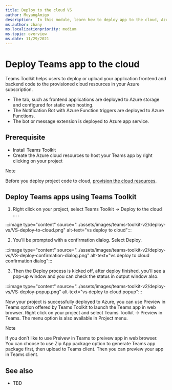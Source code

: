 ```yaml
---
title: Deploy to the cloud VS
author: MuyangAmigo
description:  In this module, learn how to deploy app to the cloud, Azure, or SharePoint and deploy Teams apps using Teams Toolkit in Visual Studio
ms.author: zhany
ms.localizationpriority: medium
ms.topic: overview
ms.date: 11/29/2021
---
```


# Deploy Teams app to the cloud

Teams Toolkit helps users to deploy or upload your application frontend and backend code to the provisioned cloud resources in your Azure subscription.

* The tab, such as frontend applications are deployed to Azure storage and configured for static web hosting.
* The Notification Bot with Azure Function triggers are deployed to Azure Functions.
* The bot or message extension is deployed to Azure app service.

## Prerequisite

* Install Teams Toolkit
* Create the Azure cloud resources to host your Teams app by right clicking on your project

> [!NOTE]
> Before you deploy project code to cloud, [provision the cloud resources](provision.md).

## Deploy Teams apps using Teams Toolkit

1. Right click on your project, select Teams Toolkit -> Deploy to the cloud … .

:::image type="content" source="../assets/images/teams-toolkit-v2/deploy-vs/VS-deploy-to-cloud.png" alt-text="vs deploy to cloud":::

2. You'll be prompted with a confirmation dialog. Select Deploy.

:::image type="content" source="../assets/images/teams-toolkit-v2/deploy-vs/VS-deploy-confirmation-dialog.png" alt-text="vs deploy to cloud confirmation dialog":::

3. Then the Deploy process is kicked off, after deploy finished, you'll see a pop-up window and you can check the status in output window also.

:::image type="content" source="../assets/images/teams-toolkit-v2/deploy-vs/VS-deploy-popup.png" alt-text="vs deploy to cloud popup":::

Now your project is successfully deployed to Azure, you can use Preview in Teams option offered by Teams Toolkit to launch the Teams app in web browser. Right click on your project and select Teams Toolkit -> Preview in Teams. The menu option is also available in Project menu.

> [!NOTE]
> If you don’t like to use Preivew in Teams to preivew app in web browser. You can choose to use Zip App package option to generate Teams app package first, then upload to Teams client. Then you can preview your app in Teams client.

## See also

* TBD

